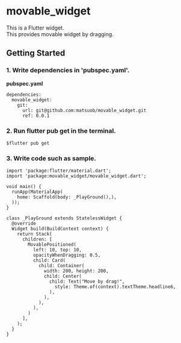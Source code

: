 # movable_widget

This is a Flutter widget.  
This provides movable widget by dragging.

## Getting Started

### 1. Write dependencies in 'pubspec.yaml'.
**pubspec.yaml**
```
dependencies:
  movable_widget:
    git:
      url: git@github.com:matsuob/movable_widget.git
      ref: 0.0.1
```

### 2. Run flutter pub get in the terminal.
```
$flutter pub get
```

### 3. Write code such as sample.
```
import 'package:flutter/material.dart';
import 'package:movable_widget/movable_widget.dart';

void main() {
  runApp(MaterialApp(
    home: Scaffold(body: _PlayGround(),),
  ));
}

class _PlayGround extends StatelessWidget {
  @override
  Widget build(BuildContext context) {
    return Stack(
      children: [
        MovablePositioned(
          left: 10, top: 10,
          opacityWhenDragging: 0.5,
          child: Card(
            child: Container(
              width: 200, height: 200,
              child: Center(
                child: Text("Move by drag!",
                  style: Theme.of(context).textTheme.headline6,
                ),
              ),
            ),
          ),
        )
      ],
    );
  }
}
```
